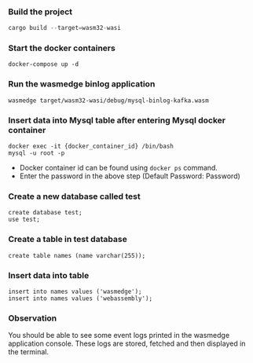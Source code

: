 ### Build the project

``` rust
cargo build --target=wasm32-wasi
```

### Start the docker containers
```
docker-compose up -d
```

### Run the wasmedge binlog application
```
wasmedge target/wasm32-wasi/debug/mysql-binlog-kafka.wasm
```

### Insert data into Mysql table after entering Mysql docker container
```
docker exec -it {docker_container_id} /bin/bash
mysql -u root -p
```
* Docker container id can be found using `docker ps` command. 
* Enter the password in the above step (Default Password: Password)

### Create a new database called test
``` mysql
create database test;
use test;
```

### Create a table in test database
``` mysql
create table names (name varchar(255));
```

### Insert data into table
``` mysql
insert into names values ('wasmedge');
insert into names values ('webassembly');
```

### Observation
You should be able to see some event logs printed in the wasmedge application console. These logs are stored, fetched and then displayed in the terminal.








